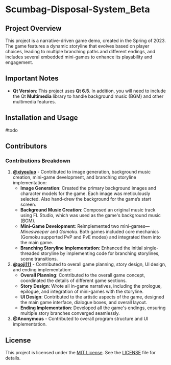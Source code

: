 # Scumbag-Disposal-System_Beta

## Project Overview

This project is a narrative-driven game demo, created in the Spring of 2023. The game features a dynamic storyline that evolves based on player choices, leading to multiple branching paths and different endings, and includes several embedded mini-games to enhance its playability and engagement.

## Important Notes

- **Qt Version**: This project uses **Qt 6.5**. In addition, you will need to include the Qt **Multimedia** library to handle background music (BGM) and other multimedia features.

## Installation and Usage

#todo

## Contributors

### Contributions Breakdown

1. **[@xiyouluo](https://github.com/xiyouluo)** - Contributed to image generation, background music creation, mini-game development, and branching storyline implementation:
   - **Image Generation**: Created the primary background images and character models for the game. Each image was meticulously selected. Also hand-drew the background for the game’s start screen.
   - **Background Music Creation**: Composed an original music track using FL Studio, which was used as the game's background music (BGM).
   - **Mini-Game Development**: Reimplemented two mini-games—*Minesweeper* and *Gomoku*. Both games included core mechanics (Gomoku supported PvP and PvE modes) and integrated them into the main game.
   - **Branching Storyline Implementation**: Enhanced the initial single-threaded storyline by implementing code for branching storylines, scene transitions.
2. **[@poji111](https://github.com/poji111)** - Contributed to overall game planning, story design, UI design, and ending implementation:
   - **Overall Planning**: Contributed to the overall game concept, coordinated the details of different game sections.
   - **Story Design**: Wrote all in-game narratives, including the prologue, epilogue, and integration of mini-games with the storyline.
   - **UI Design**: Contributed to the artistic aspects of the game, designed the main game interface, dialogue boxes, and overall layout.
   - **Ending Implementation**: Developed all the game's endings, ensuring multiple story branches converged seamlessly.
3. **@Anonymous** - Contributed to overall program structure and UI implementation.

## License

This project is licensed under the [MIT License](LICENSE). See the [LICENSE](LICENSE) file for details.
